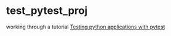 # test_pytest_proj
working through a tutorial  [Testing python applications with pytest](https://semaphoreci.com/community/tutorials/testing-python-applications-with-pytest)

